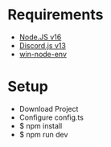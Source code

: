 # Requirements
<ul>
<li><a href="https://nodejs.org/en/">Node.JS v16</a></li>
<li><a href="https://discord.js.org/#/docs/main/13.0.1/general/welcome">Discord.js v13</a></li>
<li><a href="https://www.npmjs.com/package/win-node-env">win-node-env</a></li>
</ul>

# Setup
<ul>
  <li>Download Project</li>
  <li>Configure config.ts</li>
  <li>$ npm install</li>
  <li>$ npm run dev</li>
</ul>
